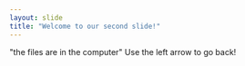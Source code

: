 ```yaml
---
layout: slide
title: "Welcome to our second slide!"
---
```

"the files are in the computer"
Use the left arrow to go back!
